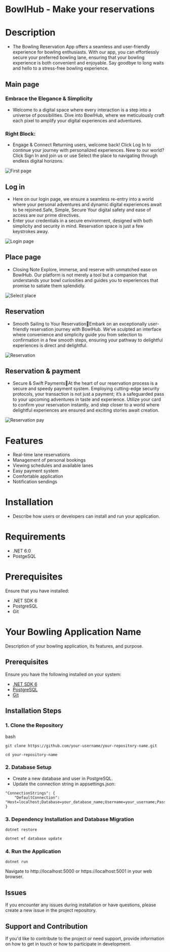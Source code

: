 # BowlHub - Make your reservations

# Description
- The Bowling Reservation App offers a seamless and user-friendly experience for bowling enthusiasts. With our app, you can effortlessly secure your preferred bowling lane, ensuring that your bowling experience is both convenient and enjoyable. Say goodbye to long waits and hello to a stress-free bowling experience.

## Main page
### Embrace the Elegance & Simplicity
- Welcome to a digital space where every interaction is a step into a universe of possibilities. Dive into BowlHub, where we meticulously craft each pixel to amplify your digital experiences and adventures.
### Right Block: 
- Engage & Connect Returning users, welcome back! Click Log In to continue your journey with personalized experiences. New to our world? Click Sign In and join us or use Select the place to navigating through endless digital horizons.

![First page](https://github.com/ilkaras/BowlHub/assets/115924633/6243a2cc-eab5-4333-b2f0-36581eae070b)

## Log in 
- Here on our login page, we ensure a seamless re-entry into a world where your personal adventures and dynamic digital experiences await to be rejoined.Safe, Simple, Secure Your digital safety and ease of access are our prime directives. 
- Enter your credentials in a secure environment, designed with both simplicity and security in mind. Reservation space is just a few keystrokes away.

![Login page](https://github.com/ilkaras/BowlHub/assets/115924633/d53e59b4-e4da-476a-b0b5-c280e75aa9e9)

## Place page
- Closing Note Explore, immerse, and reserve with unmatched ease on BowlHub. Our platform is not merely a tool but a companion that understands your bowl curiosities and guides you to experiences that promise to satiate them splendidly.

![Select place](https://github.com/ilkaras/BowlHub/assets/115924633/6518fbc0-5517-4e9b-9cbb-28172d275642)

## Reservation
- Smooth Sailing to Your ReservationEmbark on an exceptionally user-friendly reservation journey with BowlHub. We’ve sculpted an interface where convenience and simplicity guide you from selection to confirmation in a few smooth steps, ensuring your pathway to delightful experiences is direct and delightful.

![Reservation](https://github.com/ilkaras/BowlHub/assets/115924633/4e250dd1-f793-4791-9108-3388eb122950)

## Reservation & payment
- Secure & Swift PaymentsAt the heart of our reservation process is a secure and speedy payment system. Employing cutting-edge security protocols, your transaction is not just a payment; it’s a safeguarded pass to your upcoming adventures in taste and experience. Utilize your card to confirm your reservation instantly, and step closer to a world where delightful experiences are ensured and exciting stories await creation.

![Reservation pay](https://github.com/ilkaras/BowlHub/assets/115924633/bae2bd73-5890-4047-b358-f73b01d09392)


# Features
- Real-time lane reservations
- Management of personal bookings
- Viewing schedules and available lanes
- Easy payment system
- Comfortable application
- Notification sendings

# Installation
- Describe how users or developers can install and run your application.

# Requirements
- .NET 6.0
- PostgeSQL

# Prerequisites
Ensure that you have installed:
- .NET SDK 6
- PostgreSQL
- Git
  
# Your Bowling Application Name

Description of your bowling application, its features, and purpose.

## Prerequisites

Ensure you have the following installed on your system:
- [.NET SDK 6](https://dotnet.microsoft.com/download/dotnet/6.0)
- [PostgreSQL](https://www.postgresql.org/download/)
- [Git](https://git-scm.com/book/en/v2/Getting-Started-Installing-Git)

## Installation Steps

### 1. Clone the Repository

bash
```
git clone https://github.com/your-username/your-repository-name.git
```
```
cd your-repository-name
```
### 2. Database Setup
- Create a new database and user in PostgreSQL.
- Update the connection string in appsettings.json:
```
"ConnectionStrings": {
    "DefaultConnection": "Host=localhost;Database=your_database_name;Username=your_username;Password=your_password"
}
```
### 3. Dependency Installation and Database Migration
```
dotnet restore
```
```
dotnet ef database update
```
### 4. Run the Application
```
dotnet run
```
Navigate to http://localhost:5000 or https://localhost:5001 in your web browser.

## Issues
If you encounter any issues during installation or have questions, please create a new issue in the project repository.

## Support and Contribution
If you'd like to contribute to the project or need support, provide information on how to get in touch or how to participate in development.
